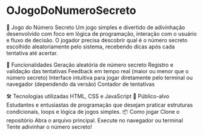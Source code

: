 # OJogoDoNumeroSecreto
🔐 Jogo do Número Secreto Um jogo simples e divertido de adivinhação desenvolvido com foco em lógica de programação, interação com o usuário e fluxo de decisão. O jogador precisa descobrir qual é o número secreto escolhido aleatoriamente pelo sistema, recebendo dicas após cada tentativa até acertar.

🎯 Funcionalidades Geração aleatória de número secreto Registro e validação das tentativas Feedback em tempo real (maior ou menor que o número secreto) Interface intuitiva para jogar diretamente pelo terminal ou navegador (dependendo da versão) Contador de tentativas

🛠️ Tecnologias utilizadas HTML, CSS e JavaScript
👤 Público-alvo Estudantes e entusiastas de programação que desejam praticar estruturas condicionais, loops e lógica de jogos simples.
📦 Como jogar Clone o repositório Abra o arquivo principal. Execute no navegador ou terminal Tente adivinhar o número secreto!
